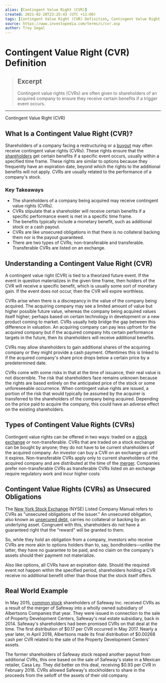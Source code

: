 ```yaml
---
alias: [Contingent Value Right (CVR)]
created: 2021-02-28T23:25:43 (UTC +11:00)
tags: [Contingent Value Right (CVR) Definition, Contingent Value Right (CVR)]
source: https://www.investopedia.com/terms/c/cvr.asp
author: Troy Segal
---
```


# Contingent Value Right (CVR) Definition

> ## Excerpt
> Contingent value rights (CVRs) are often given to shareholders of an acquired company to ensure they receive certain benefits if a trigger event occurs.

---

Contingent Value Right (CVR)
## What Is a Contingent Value Right (CVR)?

Shareholders of a company facing a restructuring or a [buyout](https://www.investopedia.com/terms/b/buyout.asp) may often receive contingent value rights (CVRs). These rights ensure that the [shareholders](https://www.investopedia.com/terms/s/shareholder.asp) get certain benefits if a specific event occurs, usually within a specified time frame. These rights are similar to options because they frequently have an expiration date, beyond which the rights to the additional benefits will not apply. CVRs are usually related to the performance of a company's stock.

### Key Takeaways

-   The shareholders of a company being acquired may receive contingent value rights (CVRs).
-   CVRs stipulate that a shareholder will receive certain benefits if a specific performance event is met in a specific time frame.
-   The benefits typically include a monetary benefit, such as additional stock or a cash payout.
-   CVRs are like unsecured obligations in that there is no collateral backing them nor is the payout guaranteed.
-   There are two types of CVRs; non-transferable and transferable. Transferable CVRs are listed on an exchange.

## Understanding a Contingent Value Right (CVR)

A contingent value right (CVR) is tied to a theorized future event. If the event in question materializes in the given time frame, then holders of the CVR will receive a specific benefit, which is usually some sort of monetary gain. If the event does not occur, then the CVR will expire worthless.

CVRs arise when there is a discrepancy in the value of the company being acquired. The acquiring company may see a limited amount of value but higher possible future value, whereas the company being acquired values itself higher; perhaps based on certain technology in development or a new product coming to market. CVRs usually help bridge the gap between this difference in valuation. An acquiring company can pay less upfront for the acquired company but if the acquired company hits certain performance targets in the future, then its shareholders will receive additional benefits.

CVRs may allow shareholders to gain additional shares of the acquiring company or they might provide a cash payment. Oftentimes this is linked to if the acquired company's share price drops below a certain price by a predetermined date.

CVRs come with some risks in that at the time of issuance, their real value is not discernible. The risk that shareholders face remains unknown because the rights are based entirely on the anticipated price of the stock or some unforeseeable occurrence. When contingent value rights are issued, a portion of the risk that would typically be assumed by the acquirer is transferred to the shareholders of the company being acquired. Depending on the price paid to acquire the company, this could have an adverse effect on the existing shareholders.

## Types of Contingent Value Rights (CVRs)

Contingent value rights can be offered in two ways: traded on a [stock exchange](https://www.investopedia.com/articles/basics/04/092404.asp) or non-transferable. CVRs that are traded on a stock exchange can be bought by anyone; they do not have to be current shareholders of the acquired company. An investor can buy a CVR on an exchange up until it expires. Non-transferable CVRs apply only to current shareholders of the acquired company and are distributed at the time of the [merger](https://www.investopedia.com/terms/m/merger.asp). Companies prefer non-transferable CVRs as transferable CVRs listed on an exchange require regulatory work and incur higher costs

## Contingent Value Rights (CVRs) as Unsecured Obligations

The [New York Stock Exchange](https://www.investopedia.com/terms/n/nyse.asp) (NYSE) Listed Company Manual refers to CVRs as "unsecured obligations of the issuer." An unsecured obligation, also known as [unsecured debt](https://www.investopedia.com/terms/u/unsecureddebt.asp), carries no collateral or backing by an underlying asset. Congruent with this, shareholders do not have a guaranteed right that the "reward" will be granted to them.

So, while they hold an obligation from a company, investors who receive CVRs are more akin to options holders than to, say, bondholders—unlike the latter, they have no guarantee to be paid, and no claim on the company's assets should their payment not materialize.

Also like options, all CVRs have an expiration date. Should the required event not happen within the specified period, shareholders holding a CVR receive no additional benefit other than those that the stock itself offers.

## Real World Example

In May 2015, [common stock](https://www.investopedia.com/terms/c/commonstock.asp) shareholders of Safeway Inc. received CVRs as a result of the merger of Safeway into a wholly owned subsidiary of Albertsons Companies that year. They were issued in connection to the sale of Property Development Centers, Safeway's real estate subsidiary, back in 2014. Safeway's shareholders had been promised CVRs on that deal at the time. The first distribution of $0.17 per CVR occurred in May 2017. Nearly a year later, in April 2018, Albertsons made its final distribution of $0.00268 cash per CVR related to the sale of the Property Development Centers' assets.

The former shareholders of Safeway stock reaped another payout from additional CVRs, this one based on the sale of Safeway's stake in a Mexican retailer, Casa Ley. They did better on this deal, receiving $0.93 per CVR in February 2018. CVRs allowed Safeway's stockholders to share in the proceeds from the selloff of the assets of their old company.
